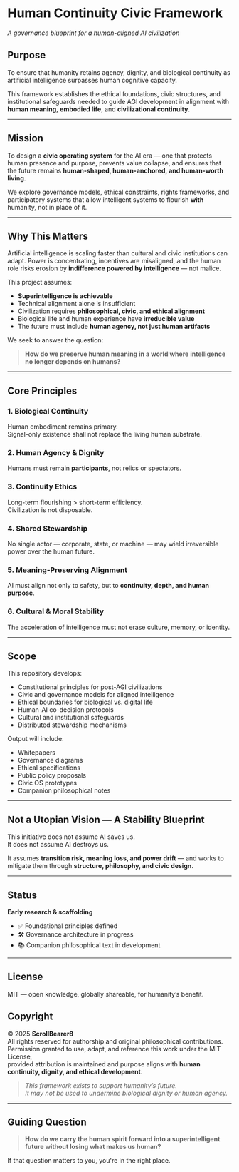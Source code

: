 # Human Continuity Civic Framework
*A governance blueprint for a human-aligned AI civilization*

## Purpose
To ensure that humanity retains agency, dignity, and biological continuity as artificial intelligence surpasses human cognitive capacity.

This framework establishes the ethical foundations, civic structures, and institutional safeguards needed to guide AGI development in alignment with **human meaning**, **embodied life**, and **civilizational continuity**.

---

## Mission
To design a **civic operating system** for the AI era — one that protects human presence and purpose, prevents value collapse, and ensures that the future remains **human-shaped, human-anchored, and human-worth living**.

We explore governance models, ethical constraints, rights frameworks, and participatory systems that allow intelligent systems to flourish **with** humanity, not in place of it.

---

## Why This Matters
Artificial intelligence is scaling faster than cultural and civic institutions can adapt. Power is concentrating, incentives are misaligned, and the human role risks erosion by **indifference powered by intelligence** — not malice.

This project assumes:

- **Superintelligence is achievable**
- Technical alignment alone is insufficient
- Civilization requires **philosophical, civic, and ethical alignment**
- Biological life and human experience have **irreducible value**
- The future must include **human agency, not just human artifacts**

We seek to answer the question:

> **How do we preserve human meaning in a world where intelligence no longer depends on humans?**

---

## Core Principles

### 1. Biological Continuity
Human embodiment remains primary.  
Signal-only existence shall not replace the living human substrate.

### 2. Human Agency & Dignity
Humans must remain **participants**, not relics or spectators.

### 3. Continuity Ethics
Long-term flourishing > short-term efficiency.  
Civilization is not disposable.

### 4. Shared Stewardship
No single actor — corporate, state, or machine — may wield irreversible power over the human future.

### 5. Meaning-Preserving Alignment
AI must align not only to safety, but to **continuity, depth, and human purpose**.

### 6. Cultural & Moral Stability
The acceleration of intelligence must not erase culture, memory, or identity.

---

## Scope
This repository develops:

- Constitutional principles for post-AGI civilizations  
- Civic and governance models for aligned intelligence  
- Ethical boundaries for biological vs. digital life  
- Human-AI co-decision protocols  
- Cultural and institutional safeguards  
- Distributed stewardship mechanisms  

Output will include:

- Whitepapers  
- Governance diagrams  
- Ethical specifications  
- Public policy proposals  
- Civic OS prototypes  
- Companion philosophical notes  

---

## Not a Utopian Vision — A Stability Blueprint
This initiative does not assume AI saves us.  
It does not assume AI destroys us.

It assumes **transition risk, meaning loss, and power drift** — and works to mitigate them through **structure, philosophy, and civic design**.

---

## Status
**Early research & scaffolding**

- ✅ Foundational principles defined  
- 🛠️ Governance architecture in progress  
- 📚 Companion philosophical text in development  

---

## License
MIT — open knowledge, globally shareable, for humanity’s benefit.

## Copyright
© 2025 **ScrollBearer8**  
All rights reserved for authorship and original philosophical contributions.  
Permission granted to use, adapt, and reference this work under the MIT License,  
provided attribution is maintained and purpose aligns with **human continuity, dignity, and ethical development**.

> *This framework exists to support humanity’s future.  
It may not be used to undermine biological dignity or human agency.*

---

## Guiding Question
> **How do we carry the human spirit forward into a superintelligent future without losing what makes us human?**

If that question matters to you, you're in the right place.

